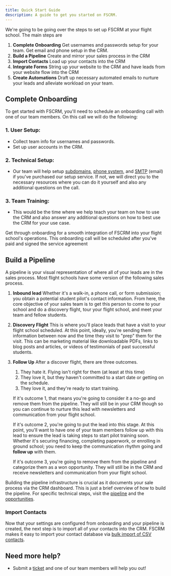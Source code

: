 ```yaml
---
title: Quick Start Guide
description: A guide to get you started on FSCRM.
---
```


We're going to be going over the steps to set up FSCRM at your flight school.  The main steps are

1. **Complete Onboarding** Get usernames and passwords setup for your team.  Get email and phone setup in the CRM.
2. **Build a Pipeline** Create and mirror your sales process in the CRM
3. **Import Contacts** Load up your contacts into the CRM
4. **Integrate Forms** String up your website to the CRM and have leads from your website flow into the CRM
5. **Create Automations** Draft up necessary automated emails to nurture your leads and alleviate workload on your team.

## Complete Onboarding

To get started with FSCRM, you'll need to schedule an onboarding call with one of our team members.  On this call we will do the following:

### 1. **User Setup:**
   - Collect team info for usernames and passwords.
   - Set up user accounts in the CRM.

### 2. **Technical Setup:**
   - Our team will help setup [subdomains](/guides/setup-subdomain), [phone system](/guides/setup-phone-system), and [SMTP](guides/setup-email) (email) if you've purchased our setup service.  If not, we will direct you to the necessary resources where you can do it yourself and also any additional questions on the call.

### 3. **Team Training:**
   - This would be the time where we help teach your team on how to use the CRM and also answer any additional questions on how to best use the CRM for your use case.


Get through onboarding for a smooth integration of FSCRM into your flight school's operations.  This onboarding call will be scheduled after you've paid and signed the service agreement


## Build a Pipeline

A pipeline is your visual representation of where all of your leads are in the sales process.  Most flight schools have some version of the following sales process.

1. **Inbound lead** Whether it's a walk-in, a phone call, or form submission; you obtain a potential student pilot's contact information.  From here, the core objective of your sales team is to get this person to come to your school and do a discovery flight, tour your flight school, and meet your team and fellow students.

2. **Discovery Flight** This is where you'll place leads that have a visit to your flight school scheduled.  At this point, ideally, you're sending them information between now and the time they visit to "prep" them for the visit.  This can be marketing material like downloadable PDFs, links to blog posts and articles, or videos of testimonials of past successful students.

3. **Follow Up** After a discover flight, there are three outcomes.
    1. They hate it.  Flying isn't right for them (at least at this time)
    2. They love it, but they haven't committed to a start date or getting on the schedule.
    3. They love it, and they're ready to start training.

    If it's outcome 1, that means you're going to consider it a no-go and remove them from the pipeline.  They will still be in your CRM though so you can continue to nurture this lead with newsletters and communication from your flight school.  

    If it's outcome 2, you're going to put the lead into this stage.  At this point, you'll want to have one of your team members follow up with this lead to ensure the lead is taking steps to start pilot training soon.  Whether it's securing financing, completing paperwork, or enrolling in ground school; you need to keep the communication rhythm going and **follow up** with them.

    If it's outcome 3, you're going to remove them from the pipeline and categorize them as a won opportunity.  They will still be in the CRM and receive newsletters and communication from your flight school.

Building the pipeline infrastructure is crucial as it documents your sale process via the CRM dashboard.  This is just a brief overview of how to build the pipeline.  For specific technical steps, visit the [pipeline](/features/pipeline) and the [opportunities](/features/opportunities).

### Import Contacts

Now that your settings are configured from onboarding and your pipeline is created, the next step is to import all of your contacts into the CRM.  FSCRM makes it easy to import your contact database via [bulk import of CSV contacts](/guides/bulk-import-contacts/).

## Need more help?

- Submit a [ticket](https://flightschoolcrm.com/contact) and one of our team members will help you out!
